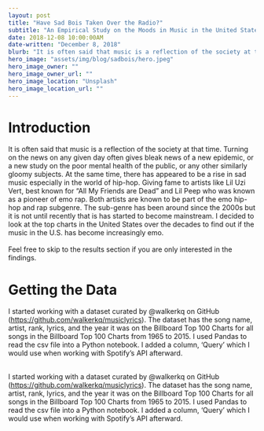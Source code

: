 ```yaml
---
layout: post
title: "Have Sad Bois Taken Over the Radio?"
subtitle: "An Empirical Study on the Moods in Music in the United States"
date: 2018-12-08 10:00:00AM
date-written: "December 8, 2018"
blurb: "It is often said that music is a reflection of the society at that time. Turning on the news on any given day often gives bleak news of a new epidemic, or a new study on the poor mental health of the…"
hero_image: "assets/img/blog/sadbois/hero.jpeg"
hero_image_owner: ""
hero_image_owner_url: ""
hero_image_location: "Unsplash"
hero_image_location_url: ""
---
```

<h1 class="text-2xl">Introduction</h1>

It is often said that music is a reflection of the society at that time. Turning on the news on any given day often gives bleak news of a new epidemic, or a new study on the poor mental health of the public, or any other similarly gloomy subjects. At the same time, there has appeared to be a rise in sad music especially in the world of hip-hop. Giving fame to artists like Lil Uzi Vert, best known for “All My Friends are Dead” and Lil Peep who was known as a pioneer of emo rap. Both artists are known to be part of the emo hip-hop and rap subgenre. The sub-genre has been around since the 2000s but it is not until recently that is has started to become mainstream. I decided to look at the top charts in the United States over the decades to find out if the music in the U.S. has become increasingly emo.
<br><br>
Feel free to skip to the results section if you are only interested in the findings.

<h1 class="text-2xl pt-5">Getting the Data</h1>

I started working with a dataset curated by @walkerkq on GitHub (https://github.com/walkerkq/musiclyrics). The dataset has the song name, artist, rank, lyrics, and the year it was on the Billboard Top 100 Charts for all songs in the Billboard Top 100 Charts from 1965 to 2015. I used Pandas to read the csv file into a Python notebook. I added a column, ‘Query’ which I would use when working with Spotify’s API afterward.
<br><br>

I started working with a dataset curated by @walkerkq on GitHub (https://github.com/walkerkq/musiclyrics). The dataset has the song name, artist, rank, lyrics, and the year it was on the Billboard Top 100 Charts for all songs in the Billboard Top 100 Charts from 1965 to 2015. I used Pandas to read the csv file into a Python notebook. I added a column, ‘Query’ which I would use when working with Spotify’s API afterward.
